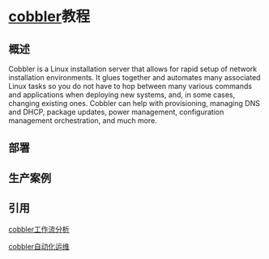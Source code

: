 # [cobbler](http://cobbler.github.io/)教程

## 概述

Cobbler is a Linux installation server that allows for rapid setup of network installation environments. 
It glues together and automates many associated Linux tasks so you do not have to hop between many various commands and applications
when deploying new systems, and, in some cases, changing existing ones. Cobbler can help with provisioning, managing DNS and DHCP, 
package updates, power management, configuration management orchestration, and much more.


## 部署


## 生产案例







## 引用


[cobbler工作流分析](http://www.cnblogs.com/shhnwangjian/p/5861139.html)

[cobbler自动化运维](http://blog.csdn.net/cuigelasi/article/details/76849712)

[]()
